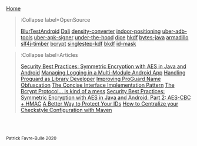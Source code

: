 [Home](/)

> :Collapse label=OpenSource
>
> [BlurTestAndroid](/opensource/BlurTestAndroid)
> [Dali](/opensource/Dali)
> [density-converter](/opensource/density-converter)
> [indoor-positioning](/opensource/indoor-positioning)
> [uber-adb-tools](/opensource/uber-adb-tools)
> [uber-apk-signer](/opensource/uber-apk-signer)
> [under-the-hood](/opensource/under-the-hood)
> [dice](/opensource/dice)
> [hkdf](/opensource/hkdf)
> [bytes-java](/opensource/bytes-java)
> [armadillo](/opensource/armadillo)
> [slf4j-timber](/opensource/slf4j-timber)
> [bcrypt](/opensource/bcrypt)
> [singlestep-kdf](/opensource/singlestep-kdf)
> [bkdf](/opensource/bkdf)
> [id-mask](/opensource/id-mask)


> :Collapse label=Articles
>
> [Security Best Practices: Symmetric Encryption with AES in Java and Android](/articles/Security-Best-Practices_-Symmetric-Encryption-with-AES-in-Java-and-Android)
> [Managing Logging in a Multi-Module Android App](/articles/Managing-Logging-in-a-Multi-Module-Android-App)
> [Handling Proguard as Library Developer](/articles/Handling-Proguard-as-Library-Developer)
> [Improving ProGuard Name Obfuscation](/articles/Improving-ProGuard-Name-Obfuscation)
> [The Concise Interface Implementation Pattern](/articles/The-Concise-Interface-Implementation-Pattern)
> [The Bcrypt Protocol… is kind of a mess](/articles/The-Bcrypt-Protocol_-is-kind-of-a-mess)
> [Security Best Practices: Symmetric Encryption with AES in Java and Android: Part 2: AES-CBC + HMAC](/articles/Security-Best-Practices_-Symmetric-Encryption-with-AES-in-Java-and-Android_-Part-2_-AES-CBC-+-HMAC)
> [A Better Way to Protect Your IDs](/articles/A-Better-Way-to-Protect-Your-IDs)
> [How to Centralize your Checkstyle Configuration with Maven](/articles/How-to-Centralize-your-Checkstyle-Configuration-with-Maven)

<br><br>

<small>Patrick Favre-Bulle 2020</small>